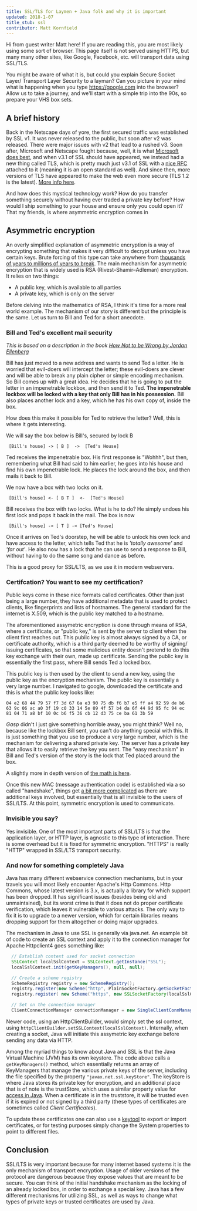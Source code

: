 ```yaml
---
title: SSL/TLS for Laymen + Java folk and why it is important
updated: 2018-1-07
title_stub: ssl
contributor: Matt Kornfield
---
```


Hi from guest writer Matt here! If you are reading this, you are most likely using some sort of browser. This page itself is not served using HTTPS, but many many other sites, like Google, Facebook, etc. will transport data using SSL/TLS.

You might be aware of what it is, but could you explain Secure Socket Layer/ Transport Layer Security to a layman? Can you picture in your mind what is happening when you type https://google.com into the browser? Allow us to take a journey, and we'll start with a simple trip into the 90s, so prepare your VHS box sets.

## A brief history

Back in the Netscape days of yore, the first secured traffic was established by SSL v1. It was never released to the public, but soon after v2 was released. There were major issues with v2 that lead to a rushed v3. Soon after, Microsoft and Netscape fought because, well, it is what [Microsoft does best][Microsoft_netscape_fight], and when v3.1 of SSL should have appeared, we instead had a new thing called TLS, which is pretty much just v3.1 of SSL with a [nice RFC][TLS_rfc] attached to it (meaning it is an open standard as well). And since then, more versions of TLS have appeared to make the web even more secure (TLS 1.2 is the latest). [More info here][TLS_vs_SSL].

And how does this mystical technology work? How do you transfer something securely without having ever traded a private key before? How would I ship something to your house and ensure only you could open it? That my friends, is where asymmetric encryption comes in

## Asymmetric encryption

An overly simplified explanation of asymmetric encryption is a way of encrypting something that makes it very difficult to decrypt unless you have certain keys. Brute forcing of this type can take anywhere from [thousands of years to millions of years to break][decrypting_rsa]. The main mechanism for asymmetric encryption that is widely used is RSA (Rivest–Shamir–Adleman) encryption. It relies on two things:

* A public key, which is available to all parties
* A private key, which is only on the server

Before delving into the mathematics of RSA, I think it's time for a more real world example. The mechanism of our story is different but the principle is the same. Let us turn to Bill and Ted for a short anecdote.

### Bill and Ted's excellent mail security

_This is based on a description in the book [How Not to be Wrong by Jordan Ellenberg][how_not_to_be_wrong]_

Bill has just moved to a new address and wants to send Ted a letter. He is worried that evil-doers will intercept the letter; these evil-doers are clever and will be able to break any plain cipher or simple encoding mechanism. So Bill comes up with a great idea. He decides that he is going to put the letter in an impenetrable lockbox, and then send it to Ted. **The impenetrable lockbox will be locked with a key that only Bill has in his possession.** Bill also places another lock and a key, which he has his own copy of, inside the box.

How does this make it possible for Ted to retrieve the letter? Well, this is where it gets interesting.

We will say the box below is Bill's, secured by lock B

```
 [Bill's house] -> [ B ]  ->  [Ted's House]
```

Ted receives the impenetrable box. His first response is "Wohhh", but then, remembering what Bill had said to him earlier, he goes into his house and find his own impenetrable lock. He places the lock around the box, and then mails it back to Bill.

We now have a box with two locks on it.

```
 [Bill's house] <- [ B T ]  <-  [Ted's House]
```

Bill receives the box with two locks. What is he to do? He simply undoes his first lock and pops it back in the mail. The box is now

```
 [Bill's house] -> [ T ] -> [Ted's House]
```

Once it arrives on Ted's doorstep, he will be able to unlock his own lock and have access to the letter, which tells Ted that he is _'totally awesome'_ and _'far out'_. He also now has a lock that he can use to send a response to Bill, without having to do the same song and dance as before.

This is a good proxy for SSL/LTS, as we use it in modern webservers.

### Certifcation? You want to see my certification?

Public keys come in these nice formats called certificates. Other than just being a large number, they have additional metadata that is used to protect clients, like fingerprints and lists of hostnames. The general standard for the internet is X.509, which is the public key matched to a hostname.

The aforementioned assymetric encryption is done through means of RSA, where a certificate, or "public key," is sent by the server to client when the client first reaches out. This public key is almost always signed by a CA, or certificate authority, which is a third party deemed to be worthy of signing/ issuing certificates, so that some malicious entity doesn't pretend to do this key exchange with their own, made up certificate. Sending the public key is essentially the first pass, where Bill sends Ted a locked box.

This public key is then used by the client to send a new key, using the public key as the encryption mechanism. The public key is essentially a very large number. I navigated to google, downloaded the certificate and this is what the public key looks like:

```
04 e2 68 44 79 57 f7 3d 67 6a e3 90 75 db f6 b7 e5 ff a4 92 59 de b6 63 9c 06 ac a0 3f 19 c0 33 14 5e 09 4f 57 b4 da 6f 44 9d 95 fc 94 ec 81 04 71 a8 bf 10 0c b6 f5 36 cb 12 d3 75 ce ba 61 3b 59
```

*Gasp* didn't I just give something horrible away, you might think? Well no, because like the lockbox Bill sent, you can't do anything special with this. It is just something that you use to produce a very large number, which is the mechanism for delivering a shared private key. The server has a private key that allows it to easily retrieve the key you sent. The "easy mechanism" in Bill and Ted's version of the story is the lock that Ted placed around the box.

A slightly more in depth version of [the math is here][ssl_initial_connection_explained].

Once this new MAC (message authentication code) is established via a so called "handshake", things get [a bit more complicated][tls_complications] as there are additional keys involved, but essentially that is all invisible to the users of SSL/LTS. At this point, symmetric encryption is used to communicate.

### Invisible you say?

Yes invisible. One of the most important parts of SSL/LTS is that the application layer, or HTTP layer, is agnostic to this type of interaction. There is some overhead but it is fixed for symmetric encryption. "HTTPS" is really "HTTP" wrapped in SSL/LTS transport security.

### And now for something completely Java

Java has many different webservice connection mechanisms, but in your travels you will most likely encounter Apache's Http Commons. Http Commons, whose latest version is 3.x, is actually a library for which support has been dropped. It has significant issues (besides being old and unmaintained), but its worst crime is that it does not do proper certificate verification, which leaves it vulnerable to various attacks. The only way to fix it is to upgrade to a newer version, which for certain libraries means dropping support for them altogether or doing major upgrades.

The mechanism in Java to use SSL is generally via java.net. An example bit of code to create an SSL context and apply it to the connection manager for Apache Httpclient4 goes something like:


```java
  // Establish context used for socket connection
  SSLContext localSslContext = SSLContext.getInstance("SSL");
  localSslContext.init(getKeyManagers(), null, null);

  // Create a scheme registry
  SchemeRegistry registry = new SchemeRegistry();
  registry.register(new Scheme("http", PlainSocketFactory.getSocketFactory(), 80));
  registry.register( new Scheme("https", new SSLSocketFactory(localSslContext), 443));

  // Set on the connection manager
  ClientConnectionManager connectionManager = new SingleClientConnManager(schemeRegistry);

 ```

Newer code, using an HttpClientBuilder, would simply set the ssl context, using `httpClientBuilder.setSSLContext(localSslContext)`. Internally, when creating a socket, Java will initiate this assymetric key exchange before sending any data via HTTP.

Among the myriad things to know about Java and SSL is that the Java Virtual Machine (JVM) has its own keystore. The code above calls a `getKeyManagers()` method, which essentially returns an array of KeyManagers that manage the various private keys of the server, including the file specified by the property `"javax.net.ssl.keyStore"`. The keyStore is where Java stores its private key for encryption, and an additional place that is of note is the trustStore, which uses a similar property value for [access in Java][keystore_trustore]. When a certificate is in the truststore, it will be trusted even if it is expired or not signed by a third party (these types of certificates are sometimes called _Client Certificates_).

To update these certificates one can also use a [keytool][keytool] to export or import certificates, or for testing purposes simply change the System properties to point to different files.

## Conclusion

SSL/LTS is very important because for many internet based systems it is the only mechanism of transport encryption. Usage of older versions of the protocol are dangerous because they expose values that are meant to be secure. You can think of the initial handshake mechanism as the locking of an already locked box, in order to exchange a special key. Java has a few different mechanisms for utilizing SSL, as well as ways to change what types of private keys or trusted certificates are used by Java.

[how_not_to_be_wrong]: https://www.amazon.com/How-Not-Be-Wrong-Mathematical/dp/0143127535
[nice_little_timeline]: https://www.feistyduck.com/ssl-tls-and-pki-history/
[ssl_initial_connection_explained]: https://security.stackexchange.com/questions/6290/how-is-it-possible-that-people-observing-an-https-connection-being-established-w
[TLS_vs_SSL]: https://security.stackexchange.com/questions/5126/whats-the-difference-between-ssl-tls-and-https
[TLS_rfc]: https://tools.ietf.org/html/rfc2246
[Microsoft_netscape_fight]: http://tim.dierks.org/2014/05/security-standards-and-name-changes-in.html
[decrypting_rsa]: https://www.digicert.com/TimeTravel/math.htm
[tls_complications]: https://crypto.stackexchange.com/questions/1139/what-is-the-purpose-of-four-different-secrets-shared-by-client-and-server-in-ssl
[keystore_trustore]: https://stackoverflow.com/a/6341566
[keytool]: https://docs.oracle.com/javase/6/docs/technotes/tools/solaris/keytool.html
